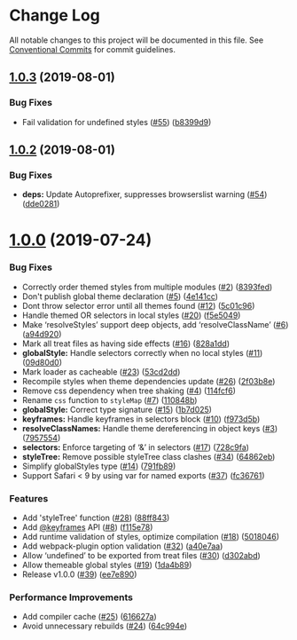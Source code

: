 # Change Log

All notable changes to this project will be documented in this file.
See [Conventional Commits](https://conventionalcommits.org) for commit guidelines.

## [1.0.3](https://github.com/seek-oss/treat/tree/master/packages/treat/compare/v1.0.2...v1.0.3) (2019-08-01)


### Bug Fixes

* Fail validation for undefined styles ([#55](https://github.com/seek-oss/treat/tree/master/packages/treat/issues/55)) ([b8399d9](https://github.com/seek-oss/treat/tree/master/packages/treat/commit/b8399d9))





## [1.0.2](https://github.com/seek-oss/treat/tree/master/packages/treat/compare/v1.0.1...v1.0.2) (2019-08-01)


### Bug Fixes

* **deps:** Update Autoprefixer, suppresses browserslist warning ([#54](https://github.com/seek-oss/treat/tree/master/packages/treat/issues/54)) ([dde0281](https://github.com/seek-oss/treat/tree/master/packages/treat/commit/dde0281))





# [1.0.0](https://github.com/seek-oss/treat/tree/master/packages/treat/compare/v1.0.0-beta.2...v1.0.0) (2019-07-24)


### Bug Fixes

* Correctly order themed styles from multiple modules ([#2](https://github.com/seek-oss/treat/tree/master/packages/treat/issues/2)) ([8393fed](https://github.com/seek-oss/treat/tree/master/packages/treat/commit/8393fed))
* Don't publish global theme declaration ([#5](https://github.com/seek-oss/treat/tree/master/packages/treat/issues/5)) ([4e141cc](https://github.com/seek-oss/treat/tree/master/packages/treat/commit/4e141cc))
* Dont throw selector error until all themes found ([#12](https://github.com/seek-oss/treat/tree/master/packages/treat/issues/12)) ([5c01c96](https://github.com/seek-oss/treat/tree/master/packages/treat/commit/5c01c96))
* Handle themed OR selectors in local styles ([#20](https://github.com/seek-oss/treat/tree/master/packages/treat/issues/20)) ([f5e5049](https://github.com/seek-oss/treat/tree/master/packages/treat/commit/f5e5049))
* Make ‘resolveStyles’ support deep objects, add ‘resolveClassName’ ([#6](https://github.com/seek-oss/treat/tree/master/packages/treat/issues/6)) ([a94d920](https://github.com/seek-oss/treat/tree/master/packages/treat/commit/a94d920))
* Mark all treat files as having side effects ([#16](https://github.com/seek-oss/treat/tree/master/packages/treat/issues/16)) ([828a1dd](https://github.com/seek-oss/treat/tree/master/packages/treat/commit/828a1dd))
* **globalStyle:** Handle selectors correctly when no local styles ([#11](https://github.com/seek-oss/treat/tree/master/packages/treat/issues/11)) ([09d80d0](https://github.com/seek-oss/treat/tree/master/packages/treat/commit/09d80d0))
* Mark loader as cacheable ([#23](https://github.com/seek-oss/treat/tree/master/packages/treat/issues/23)) ([53cd2dd](https://github.com/seek-oss/treat/tree/master/packages/treat/commit/53cd2dd))
* Recompile styles when theme dependencies update ([#26](https://github.com/seek-oss/treat/tree/master/packages/treat/issues/26)) ([2f03b8e](https://github.com/seek-oss/treat/tree/master/packages/treat/commit/2f03b8e))
* Remove css dependency when tree shaking ([#4](https://github.com/seek-oss/treat/tree/master/packages/treat/issues/4)) ([114fcf6](https://github.com/seek-oss/treat/tree/master/packages/treat/commit/114fcf6))
* Rename `css` function to `styleMap` ([#7](https://github.com/seek-oss/treat/tree/master/packages/treat/issues/7)) ([110848b](https://github.com/seek-oss/treat/tree/master/packages/treat/commit/110848b))
* **globalStyle:** Correct type signature ([#15](https://github.com/seek-oss/treat/tree/master/packages/treat/issues/15)) ([1b7d025](https://github.com/seek-oss/treat/tree/master/packages/treat/commit/1b7d025))
* **keyframes:** Handle keyframes in selectors block ([#10](https://github.com/seek-oss/treat/tree/master/packages/treat/issues/10)) ([f973d5b](https://github.com/seek-oss/treat/tree/master/packages/treat/commit/f973d5b))
* **resolveClassNames:** Handle theme dereferencing in object keys ([#3](https://github.com/seek-oss/treat/tree/master/packages/treat/issues/3)) ([7957554](https://github.com/seek-oss/treat/tree/master/packages/treat/commit/7957554))
* **selectors:** Enforce targeting of ‘&’ in selectors ([#17](https://github.com/seek-oss/treat/tree/master/packages/treat/issues/17)) ([728c9fa](https://github.com/seek-oss/treat/tree/master/packages/treat/commit/728c9fa))
* **styleTree:** Remove possible styleTree class clashes ([#34](https://github.com/seek-oss/treat/tree/master/packages/treat/issues/34)) ([64862eb](https://github.com/seek-oss/treat/tree/master/packages/treat/commit/64862eb))
* Simplify globalStyles type ([#14](https://github.com/seek-oss/treat/tree/master/packages/treat/issues/14)) ([791fb89](https://github.com/seek-oss/treat/tree/master/packages/treat/commit/791fb89))
* Support Safari < 9 by using var for named exports ([#37](https://github.com/seek-oss/treat/tree/master/packages/treat/issues/37)) ([fc36761](https://github.com/seek-oss/treat/tree/master/packages/treat/commit/fc36761))


### Features

* Add 'styleTree' function ([#28](https://github.com/seek-oss/treat/tree/master/packages/treat/issues/28)) ([88ff843](https://github.com/seek-oss/treat/tree/master/packages/treat/commit/88ff843))
* Add [@keyframes](https://github.com/keyframes) API ([#8](https://github.com/seek-oss/treat/tree/master/packages/treat/issues/8)) ([f115e78](https://github.com/seek-oss/treat/tree/master/packages/treat/commit/f115e78))
* Add runtime validation of styles, optimize compilation ([#18](https://github.com/seek-oss/treat/tree/master/packages/treat/issues/18)) ([5018046](https://github.com/seek-oss/treat/tree/master/packages/treat/commit/5018046))
* Add webpack-plugin option validation ([#32](https://github.com/seek-oss/treat/tree/master/packages/treat/issues/32)) ([a40e7aa](https://github.com/seek-oss/treat/tree/master/packages/treat/commit/a40e7aa))
* Allow ‘undefined’ to be exported from treat files ([#30](https://github.com/seek-oss/treat/tree/master/packages/treat/issues/30)) ([d302abd](https://github.com/seek-oss/treat/tree/master/packages/treat/commit/d302abd))
* Allow themeable global styles ([#19](https://github.com/seek-oss/treat/tree/master/packages/treat/issues/19)) ([1da4b89](https://github.com/seek-oss/treat/tree/master/packages/treat/commit/1da4b89))
* Release v1.0.0 ([#39](https://github.com/seek-oss/treat/tree/master/packages/treat/issues/39)) ([ee7e890](https://github.com/seek-oss/treat/tree/master/packages/treat/commit/ee7e890))


### Performance Improvements

* Add compiler cache ([#25](https://github.com/seek-oss/treat/tree/master/packages/treat/issues/25)) ([616627a](https://github.com/seek-oss/treat/tree/master/packages/treat/commit/616627a))
* Avoid unnecessary rebuilds ([#24](https://github.com/seek-oss/treat/tree/master/packages/treat/issues/24)) ([64c994e](https://github.com/seek-oss/treat/tree/master/packages/treat/commit/64c994e))
